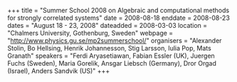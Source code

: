 +++
title = "Summer School 2008 on Algebraic and computational methods for strongly correlated systems"
date = 2008-08-18
enddate = 2008-08-23
dates = "August 18 - 23, 2008"
dateadded = 2008-03-03
location = "Chalmers University, Gothenburg, Sweden"
webpage = "http://www.physics.gu.se/mp2summerschool/"
organisers = "Alexander Stolin, Bo Hellsing, Henrik Johannesson, Stig Larsson, Iulia Pop, Mats Granath"
speakers = "Ferdi Aryasetiawan, Fabian Essler (UK), Juergen Fuchs (Sweden), Maria Gorelik, Ansgar Liebsch (Germany), Dror Orgad (Israel), Anders Sandvik (US)"
+++
